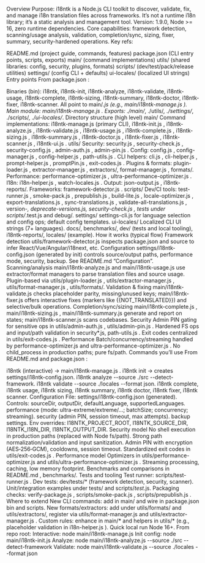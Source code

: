 Overview
Purpose: i18ntk is a Node.js CLI toolkit to discover, validate, fix, and manage i18n translation files across frameworks. It’s not a runtime i18n library; it’s a static analysis and management tool.
Version: 1.9.0, Node >= 16, zero runtime dependencies.
Core capabilities: framework detection, scanning/usage analysis, validation, completion/sync, sizing, fixer, summary, security-hardened operations.
Key refs:

README.md
 (project guide, commands, features)
package.json
 (CLI entry points, scripts, exports)
main/ (command implementations)
utils/ (shared libraries: config, security, plugins, formats)
scripts/ (dev/test/pack/release utilities)
settings/ (config CLI + defaults)
ui-locales/ (localized UI strings)
Entry points
From 
package.json
:

Binaries (bin): i18ntk, i18ntk-init, i18ntk-analyze, i18ntk-validate, i18ntk-usage, i18ntk-complete, i18ntk-sizing, i18ntk-summary, i18ntk-doctor, i18ntk-fixer, i18ntk-scanner. All point to main/*.js (e.g., 
main/i18ntk-manage.js
).
Main module: 
main/i18ntk-manage.js
.
Exports: ./main/*, ./utils/*, ./settings/*, ./scripts/*, ./ui-locales/*.
Directory structure (high level)
main/
Command implementations:
i18ntk-manage.js
 (primary CLI), 
i18ntk-init.js
, 
i18ntk-analyze.js
, 
i18ntk-validate.js
, 
i18ntk-usage.js
, 
i18ntk-complete.js
, 
i18ntk-sizing.js
, 
i18ntk-summary.js
, 
i18ntk-doctor.js
, 
i18ntk-fixer.js
, 
i18ntk-scanner.js
, 
i18ntk-ui.js
.
utils/
Security: 
security.js
, 
security-check.js
, 
security-config.js
, 
admin-auth.js
, 
admin-pin.js
.
Config: 
config.js
, 
config-manager.js
, 
config-helper.js
, 
path-utils.js
.
CLI helpers: 
cli.js
, 
cli-helper.js
, 
prompt-helper.js
, 
promptPin.js
, 
exit-codes.js
.
Plugins & formats: 
plugin-loader.js
, 
extractor-manager.js
, extractors/, 
format-manager.js
, formats/.
Performance: 
performance-optimizer.js
, 
ultra-performance-optimizer.js
.
I18n: 
i18n-helper.js
, 
watch-locales.js
.
Output: 
json-output.js
, i18ntk-reports/.
Frameworks: 
framework-detector.js
.
scripts/
Dev/CI tools: 
test-runner.js
, 
smoke-pack.js
, 
prepublish.js
, 
build-lite.js
, 
locale-optimizer.js
, 
export-translations.js
, 
sync-translations.js
, 
validate-all-translations.js
, version-*, deprecate-versions.js, 
security-check.js
, tests under scripts/*.test.js and debug/.
settings/
settings-cli.js for language selection and config ops; default config templates.
ui-locales/
Localized CLI UI strings (7+ languages).
docs/, benchmarks/, dev/ (tests and local tooling), i18ntk-reports/, locales/ (example).
How it works (typical flow)
Framework detection
utils/framework-detector.js
 inspects 
package.json
 and source to infer React/Vue/Angular/i18next, etc.
Configuration
settings/i18ntk-config.json (generated by init) controls source/output paths, performance mode, security, backup. See 
README.md
 “Configuration”.
Scanning/analysis
main/i18ntk-analyze.js
 and 
main/i18ntk-usage.js
 use extractor/format managers to parse translation files and source usage. Plugin-based via 
utils/plugin-loader.js
, 
utils/extractor-manager.js
, 
utils/format-manager.js
, utils/formats/.
Validation & fixing
main/i18ntk-validate.js
 checks placeholder parity, missing/unused keys; 
main/i18ntk-fixer.js
 offers interactive fixes (markers like {{NOT_TRANSLATED}}) and selective/bulk operations.
Completion/sync/sizing
main/i18ntk-complete.js
, 
main/i18ntk-sizing.js
, 
main/i18ntk-summary.js
 generate and report on states; 
main/i18ntk-scanner.js
 scans codebases.
Security
Admin PIN gating for sensitive ops in 
utils/admin-auth.js
, 
utils/admin-pin.js
. Hardened FS ops and input/path validation in security*.js, 
path-utils.js
. Exit codes centralized in 
utils/exit-codes.js
.
Performance
Batch/concurrency/streaming handled by 
performance-optimizer.js
 and 
ultra-performance-optimizer.js
. No child_process in production paths; pure fs/path.
Commands you’ll use
From 
README.md
 and 
package.json
:

i18ntk (interactive) → 
main/i18ntk-manage.js
.
i18ntk init → creates settings/i18ntk-config.json.
i18ntk analyze --source ./src --detect-framework.
i18ntk validate --source ./locales --format json.
i18ntk complete, i18ntk usage, i18ntk sizing, i18ntk summary, i18ntk doctor, i18ntk fixer, i18ntk scanner.
Configuration
File: settings/i18ntk-config.json (generated). Controls:
sourceDir, outputDir, defaultLanguage, supportedLanguages.
performance (mode: ultra-extreme/extreme/…; batchSize; concurrency; streaming).
security (admin PIN, session timeout, max attempts).
backup settings.
Env overrides: I18NTK_PROJECT_ROOT, I18NTK_SOURCE_DIR, I18NTK_I18N_DIR, I18NTK_OUTPUT_DIR.
Security model
No shell execution in production paths (replaced with Node fs/path).
Strong path normalization/validation and input sanitization.
Admin PIN with encryption (AES‑256‑GCM), cooldowns, session timeout.
Standardized exit codes in 
utils/exit-codes.js
.
Performance model
Optimizers in 
utils/performance-optimizer.js
 and 
utils/ultra-performance-optimizer.js
.
Streaming processing, caching, low memory footprint.
Benchmarks and comparisons in 
README.md
, benchmarks/.
Tests and tooling
Test runner: 
scripts/test-runner.js
.
Dev tests: dev/tests/* (framework detection, security, scanner).
Unit/integration examples under tests/ and scripts/*test*.js.
Packaging checks: 
verify-package.js
, 
scripts/smoke-pack.js
, 
scripts/prepublish.js
.
Where to extend
New CLI commands: add in main/ and wire in 
package.json
 bin and scripts.
New formats/extractors: add under utils/formats/ and utils/extractors/, register via 
utils/format-manager.js
 and 
utils/extractor-manager.js
.
Custom rules: enhance in main/* and helpers in utils/* (e.g., placeholder validation in 
i18n-helper.js
).
Quick local run
Node 16+. From repo root:
Interactive: node main/i18ntk-manage.js
Init config: node main/i18ntk-init.js
Analyze: node main/i18ntk-analyze.js --source ./src --detect-framework
Validate: node main/i18ntk-validate.js --source ./locales --format json

